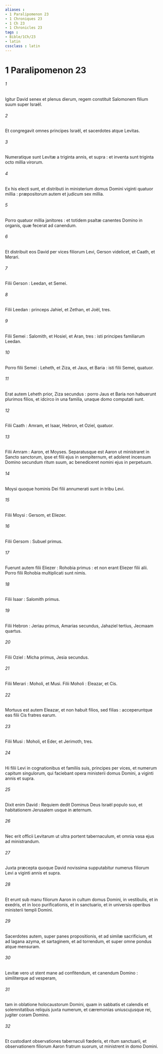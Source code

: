 ```yaml
---
aliases : 
- 1 Paralipomenon 23
- 1 Chroniques 23
- 1 Ch 23
- 1 Chronicles 23
tags : 
- Bible/1Ch/23
- latin
cssclass : latin
---
```


# 1 Paralipomenon 23

###### 1
Igitur David senex et plenus dierum, regem constituit Salomonem filium suum super Israël.
###### 2
Et congregavit omnes principes Israël, et sacerdotes atque Levitas.
###### 3
Numeratique sunt Levitæ a triginta annis, et supra : et inventa sunt triginta octo millia virorum.
###### 4
Ex his electi sunt, et distributi in ministerium domus Domini viginti quatuor millia : præpositorum autem et judicum sex millia.
###### 5
Porro quatuor millia janitores : et totidem psaltæ canentes Domino in organis, quæ fecerat ad canendum.
###### 6
Et distribuit eos David per vices filiorum Levi, Gerson videlicet, et Caath, et Merari.
###### 7
Filii Gerson : Leedan, et Semei.
###### 8
Filii Leedan : princeps Jahiel, et Zethan, et Joël, tres.
###### 9
Filii Semei : Salomith, et Hosiel, et Aran, tres : isti principes familiarum Leedan.
###### 10
Porro filii Semei : Leheth, et Ziza, et Jaus, et Baria : isti filii Semei, quatuor.
###### 11
Erat autem Leheth prior, Ziza secundus : porro Jaus et Baria non habuerunt plurimos filios, et idcirco in una familia, unaque domo computati sunt.
###### 12
Filii Caath : Amram, et Isaar, Hebron, et Oziel, quatuor.
###### 13
Filii Amram : Aaron, et Moyses. Separatusque est Aaron ut ministraret in Sancto sanctorum, ipse et filii ejus in sempiternum, et adoleret incensum Domino secundum ritum suum, ac benediceret nomini ejus in perpetuum.
###### 14
Moysi quoque hominis Dei filii annumerati sunt in tribu Levi.
###### 15
Filii Moysi : Gersom, et Eliezer.
###### 16
Filii Gersom : Subuel primus.
###### 17
Fuerunt autem filii Eliezer : Rohobia primus : et non erant Eliezer filii alii. Porro filii Rohobia multiplicati sunt nimis.
###### 18
Filii Isaar : Salomith primus.
###### 19
Filii Hebron : Jeriau primus, Amarias secundus, Jahaziel tertius, Jecmaam quartus.
###### 20
Filii Oziel : Micha primus, Jesia secundus.
###### 21
Filii Merari : Moholi, et Musi. Filii Moholi : Eleazar, et Cis.
###### 22
Mortuus est autem Eleazar, et non habuit filios, sed filias : acceperuntque eas filii Cis fratres earum.
###### 23
Filii Musi : Moholi, et Eder, et Jerimoth, tres.
###### 24
Hi filii Levi in cognationibus et familiis suis, principes per vices, et numerum capitum singulorum, qui faciebant opera ministerii domus Domini, a viginti annis et supra.
###### 25
Dixit enim David : Requiem dedit Dominus Deus Israël populo suo, et habitationem Jerusalem usque in æternum.
###### 26
Nec erit officii Levitarum ut ultra portent tabernaculum, et omnia vasa ejus ad ministrandum.
###### 27
Juxta præcepta quoque David novissima supputabitur numerus filiorum Levi a viginti annis et supra.
###### 28
Et erunt sub manu filiorum Aaron in cultum domus Domini, in vestibulis, et in exedris, et in loco purificationis, et in sanctuario, et in universis operibus ministerii templi Domini.
###### 29
Sacerdotes autem, super panes propositionis, et ad similæ sacrificium, et ad lagana azyma, et sartaginem, et ad torrendum, et super omne pondus atque mensuram.
###### 30
Levitæ vero ut stent mane ad confitendum, et canendum Domino : similiterque ad vesperam,
###### 31
tam in oblatione holocaustorum Domini, quam in sabbatis et calendis et solemnitatibus reliquis juxta numerum, et cæremonias uniuscujusque rei, jugiter coram Domino.
###### 32
Et custodiant observationes tabernaculi fœderis, et ritum sanctuarii, et observationem filiorum Aaron fratrum suorum, ut ministrent in domo Domini.
